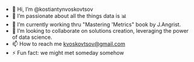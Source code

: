 - 👋 Hi, I’m @kostiantynvoskovtsov
- 👀 I’m passionate about all the things data is 📊
- 🌱 I’m currently working thru "Mastering 'Metrics" book by J.Angrist.
- 💞️ I’m looking to collaborate on solutions creation, leveraging the power of data science.
- 📫 How to reach me kvoskovtsov@gmail.com
- ⚡ Fun fact: we might met someday somehow

<!---
kostiantynvoskovtsov/kostiantynvoskovtsov is a ✨ special ✨ repository because its `README.md` (this file) appears on your GitHub profile.
You can click the Preview link to take a look at your changes.
--->
